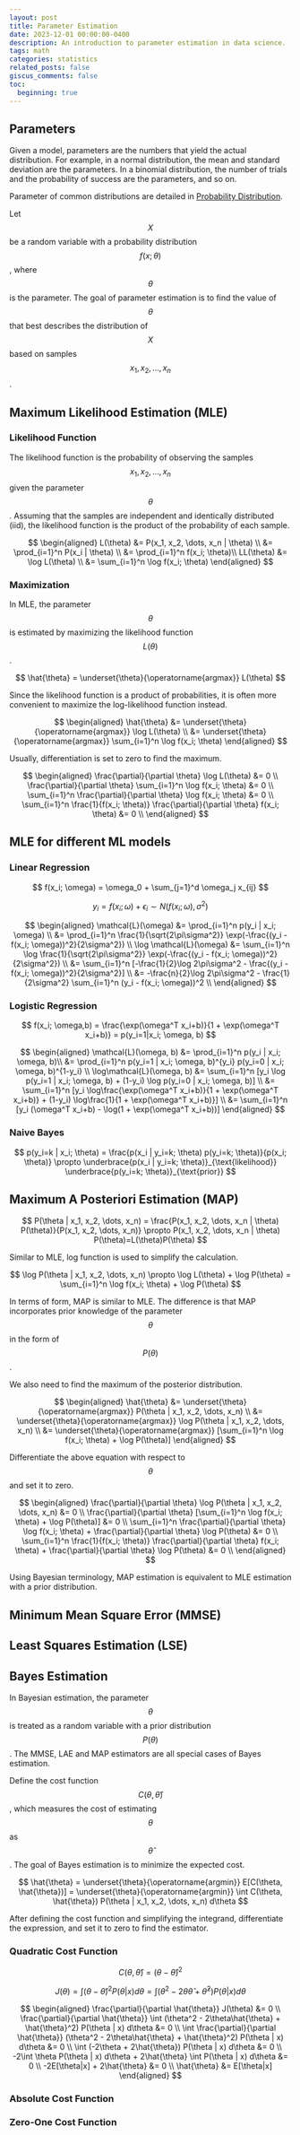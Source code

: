 ```yaml
---
layout: post
title: Parameter Estimation
date: 2023-12-01 00:00:00-0400
description: An introduction to parameter estimation in data science.
tags: math
categories: statistics
related_posts: false
giscus_comments: false
toc:
  beginning: true
---
```


## Parameters

Given a model, parameters are the numbers that yield the actual distribution. For example, in a normal distribution, the mean and standard deviation are the parameters. In a binomial distribution, the number of trials and the probability of success are the parameters, and so on.

Parameter of common distributions are detailed in [Probability Distribution](/blog/2023/probability-distribution/).

Let $$X$$ be a random variable with a probability distribution $$f(x;\theta)$$, where $$\theta$$ is the parameter. The goal of parameter estimation is to find the value of $$\theta$$ that best describes the distribution of $$X$$ based on samples $$x_1, x_2, \dots, x_n$$.

## Maximum Likelihood Estimation (MLE)

### Likelihood Function

The likelihood function is the probability of observing the samples $$x_1, x_2, \dots, x_n$$ given the parameter $$\theta$$. Assuming that the samples are independent and identically distributed (iid), the likelihood function is the product of the probability of each sample.

$$
\begin{aligned}
L(\theta) &= P(x_1, x_2, \dots, x_n | \theta) \\
&= \prod_{i=1}^n P(x_i | \theta) \\
&= \prod_{i=1}^n f(x_i; \theta)\\
LL(\theta) &= \log L(\theta) \\
&= \sum_{i=1}^n \log f(x_i; \theta)
\end{aligned}
$$

### Maximization

In MLE, the parameter $$\theta$$ is estimated by maximizing the likelihood function $$L(\theta)$$.

$$
\hat{\theta} = \underset{\theta}{\operatorname{argmax}} L(\theta)
$$

Since the likelihood function is a product of probabilities, it is often more convenient to maximize the log-likelihood function instead.

$$
\begin{aligned}
\hat{\theta} &= \underset{\theta}{\operatorname{argmax}} \log L(\theta) \\
&= \underset{\theta}{\operatorname{argmax}} \sum_{i=1}^n \log f(x_i; \theta)
\end{aligned}
$$

Usually, differentiation is set to zero to find the maximum.

$$
\begin{aligned}
\frac{\partial}{\partial \theta} \log L(\theta) &= 0 \\
\frac{\partial}{\partial \theta} \sum_{i=1}^n \log f(x_i; \theta) &= 0 \\
\sum_{i=1}^n \frac{\partial}{\partial \theta} \log f(x_i; \theta) &= 0 \\
\sum_{i=1}^n \frac{1}{f(x_i; \theta)} \frac{\partial}{\partial \theta} f(x_i; \theta) &= 0 \\
\end{aligned}
$$

## MLE for different ML models

### Linear Regression

$$
f(x_i; \omega) = \omega_0 + \sum_{j=1}^d \omega_j x_{ij} 
$$

$$
y_i = f(x_i; \omega) + \epsilon_i\sim N(f(x_i; \omega), \sigma^2)
$$

$$
\begin{aligned}
\mathcal{L}(\omega) &= \prod_{i=1}^n p(y_i | x_i; \omega) \\
&= \prod_{i=1}^n \frac{1}{\sqrt{2\pi\sigma^2}} \exp(-\frac{(y_i - f(x_i; \omega))^2}{2\sigma^2}) \\
\log \mathcal{L}(\omega) &= \sum_{i=1}^n \log \frac{1}{\sqrt{2\pi\sigma^2}} \exp(-\frac{(y_i - f(x_i; \omega))^2}{2\sigma^2}) \\
&= \sum_{i=1}^n [-\frac{1}{2}\log 2\pi\sigma^2 - \frac{(y_i - f(x_i; \omega))^2}{2\sigma^2}] \\
&= -\frac{n}{2}\log 2\pi\sigma^2 - \frac{1}{2\sigma^2} \sum_{i=1}^n (y_i - f(x_i; \omega))^2 \\
\end{aligned}
$$

### Logistic Regression

$$
f(x_i; \omega,b) = \frac{\exp(\omega^T x_i+b)}{1 + \exp(\omega^T x_i+b)} = p(y_i=1|x_i; \omega, b)
$$

$$
\begin{aligned}
\mathcal{L}(\omega, b) &= \prod_{i=1}^n p(y_i | x_i; \omega, b)\\
&= \prod_{i=1}^n p(y_i=1 | x_i; \omega, b)^{y_i} p(y_i=0 | x_i; \omega, b)^{1-y_i} \\
\log\mathcal{L}(\omega, b) &= \sum_{i=1}^n [y_i \log p(y_i=1 | x_i; \omega, b) + (1-y_i) \log p(y_i=0 | x_i; \omega, b)] \\
&= \sum_{i=1}^n [y_i \log\frac{\exp(\omega^T x_i+b)}{1 + \exp(\omega^T x_i+b)} + (1-y_i) \log\frac{1}{1 + \exp(\omega^T x_i+b)}] \\
&= \sum_{i=1}^n [y_i (\omega^T x_i+b) - \log(1 + \exp(\omega^T x_i+b))]
\end{aligned}
$$

### Naive Bayes

$$
p(y_i=k | x_i; \theta) = \frac{p(x_i | y_i=k; \theta) p(y_i=k; \theta)}{p(x_i; \theta)} \propto \underbrace{p(x_i | y_i=k; \theta)}_{\text{likelihood}} \underbrace{p(y_i=k; \theta)}_{\text{prior}}
$$

## Maximum A Posteriori Estimation (MAP)

$$
P(\theta | x_1, x_2, \dots, x_n) = \frac{P(x_1, x_2, \dots, x_n | \theta) P(\theta)}{P(x_1, x_2, \dots, x_n)} \propto P(x_1, x_2, \dots, x_n | \theta) P(\theta)=L(\theta)P(\theta)
$$

Similar to MLE, log function is used to simplify the calculation.

$$
\log P(\theta | x_1, x_2, \dots, x_n) \propto \log L(\theta) + \log P(\theta) = \sum_{i=1}^n \log f(x_i; \theta) + \log P(\theta)
$$

In terms of form, MAP is similar to MLE. The difference is that MAP incorporates prior knowledge of the parameter $$\theta$$ in the form of $$P(\theta)$$.

We also need to find the maximum of the posterior distribution.

$$
\begin{aligned}
\hat{\theta} &= \underset{\theta}{\operatorname{argmax}} P(\theta | x_1, x_2, \dots, x_n) \\
&= \underset{\theta}{\operatorname{argmax}} \log P(\theta | x_1, x_2, \dots, x_n) \\
&= \underset{\theta}{\operatorname{argmax}} [\sum_{i=1}^n \log f(x_i; \theta) + \log P(\theta)]
\end{aligned}
$$

Differentiate the above equation with respect to $$\theta$$ and set it to zero.

$$
\begin{aligned}
\frac{\partial}{\partial \theta} \log P(\theta | x_1, x_2, \dots, x_n) &= 0 \\
\frac{\partial}{\partial \theta} [\sum_{i=1}^n \log f(x_i; \theta) + \log P(\theta)] &= 0 \\
\sum_{i=1}^n \frac{\partial}{\partial \theta} \log f(x_i; \theta) + \frac{\partial}{\partial \theta} \log P(\theta) &= 0 \\
\sum_{i=1}^n \frac{1}{f(x_i; \theta)} \frac{\partial}{\partial \theta} f(x_i; \theta) + \frac{\partial}{\partial \theta} \log P(\theta) &= 0 \\
\end{aligned}
$$

Using Bayesian terminology, MAP estimation is equivalent to MLE estimation with a prior distribution.

## Minimum Mean Square Error (MMSE)

## Least Squares Estimation (LSE)

## Bayes Estimation

In Bayesian estimation, the parameter $$\theta$$ is treated as a random variable with a prior distribution $$P(\theta)$$. The MMSE, LAE and MAP estimators are all special cases of Bayes estimation.

Define the cost function $$C(\theta, \hat{\theta})$$, which measures the cost of estimating $$\theta$$ as $$\hat{\theta}$$. The goal of Bayes estimation is to minimize the expected cost.

$$
\hat{\theta} = \underset{\theta}{\operatorname{argmin}} E[C(\theta, \hat{\theta})] = \underset{\theta}{\operatorname{argmin}} \int C(\theta, \hat{\theta}) P(\theta | x_1, x_2, \dots, x_n) d\theta
$$

After defining the cost function and simplifying the integrand, differentiate the expression, and set it to zero to find the estimator.

### Quadratic Cost Function

$$
C(\theta, \hat{\theta}) = (\theta - \hat{\theta})^2
$$

$$
J(\theta) = \int (\theta - \hat{\theta})^2 P(\theta | x) d\theta = \int (\theta^2 - 2\theta\hat{\theta} + \hat{\theta}^2) P(\theta | x) d\theta
$$

$$
\begin{aligned}
\frac{\partial}{\partial \hat{\theta}} J(\theta) &= 0 \\
\frac{\partial}{\partial \hat{\theta}} \int (\theta^2 - 2\theta\hat{\theta} + \hat{\theta}^2) P(\theta | x) d\theta &= 0 \\
\int \frac{\partial}{\partial \hat{\theta}} (\theta^2 - 2\theta\hat{\theta} + \hat{\theta}^2) P(\theta | x) d\theta &= 0 \\
\int (-2\theta + 2\hat{\theta}) P(\theta | x) d\theta &= 0 \\
-2\int \theta P(\theta | x) d\theta + 2\hat{\theta} \int P(\theta | x) d\theta &= 0 \\
-2E[\theta|x] + 2\hat{\theta} &= 0 \\
\hat{\theta} &= E[\theta|x]
\end{aligned}
$$

### Absolute Cost Function

### Zero-One Cost Function